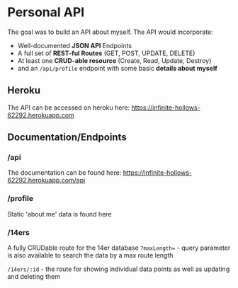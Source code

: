 # Personal API

The goal was to build an API about myself. The API would incorporate:
* Well-documented **JSON API** Endpoints
* A full set of **REST-ful Routes** (GET, POST, UPDATE, DELETE)
* At least one **CRUD-able resource** (Create, Read, Update, Destroy)
* and an `/api/profile` endpoint with some basic **details about myself**

## Heroku
The API can be accessed on heroku here: https://infinite-hollows-62292.herokuapp.com

## Documentation/Endpoints
### /api
The documentation can be found here: https://infinite-hollows-62292.herokuapp.com/api

### /profile
Static 'about me' data is found here

### /14ers
A fully CRUDable route for the 14er database
`?maxLength=` - query parameter is also available to search the data by a max route length

`/14ers/:id` - the route for showing individual data points as well as updating and deleting them